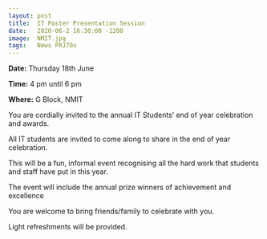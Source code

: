 ```yaml
---
layout: post
title:  IT Poster Presentation Session
date:   2020-06-2 16:30:00 -1200
image:  NMIT.jpg
tags:   News PRJ70x
---
```


**Date:**  Thursday 18th June

**Time:**  4 pm until 6 pm

**Where:** G Block, NMIT

You are cordially invited to the annual IT Students’ end of year celebration and awards.

All IT students are invited to come along to share in the end of year celebration.

This will be a fun, informal event recognising all the hard work that students and staff have put in this year.

The event will include the annual prize winners of achievement and excellence

You are welcome to bring friends/family to celebrate with you.

Light refreshments will be provided.

